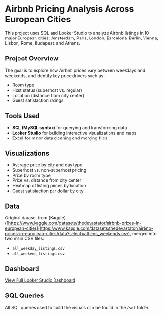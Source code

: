 # Airbnb Pricing Analysis Across European Cities

This project uses SQL and Looker Studio to analyze Airbnb listings in 10 major European cities: Amsterdam, Paris, London, Barcelona, Berlin, Vienna, Lisbon, Rome, Budapest, and Athens.

##  Project Overview
The goal is to explore how Airbnb prices vary between weekdays and weekends, and identify key price drivers such as:
- Room type
- Host status (superhost vs. regular)
- Location (distance from city center)
- Guest satisfaction ratings

##  Tools Used
- **SQL (MySQL syntax)** for querying and transforming data
- **Looker Studio** for building interactive visualizations and maps
- **Excel** for minor data cleaning and merging files

##  Visualizations
- Average price by city and day type
- Superhost vs. non-superhost pricing
- Price by room type
- Price vs. distance from city center
- Heatmap of listing prices by location
- Guest satisfaction per dollar by city

##  Data
Original dataset from [Kaggle]([https://www.kaggle.com/datasets/thedevastator/airbnb-prices-in-european-cities](https://www.kaggle.com/datasets/thedevastator/airbnb-prices-in-european-cities/data?select=athens_weekends.csv), merged into two main CSV files:
- `all_weekday_listings.csv`
- `all_weekend_listings.csv`

##  Dashboard
[View Full Looker Studio Dashboard](YOUR_DASHBOARD_LINK_HERE)

##  SQL Queries
All SQL queries used to build the visuals can be found in the `/sql` folder.
